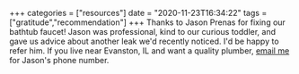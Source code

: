 +++
categories = ["resources"]
date = "2020-11-23T16:34:22"
tags = ["gratitude","recommendation"]
+++
Thanks to Jason Prenas for fixing our bathtub faucet! Jason was professional, kind to our curious toddler, and gave us advice about another leak we'd recently noticed. I'd be happy to refer him. If you live near Evanston, IL and want a quality plumber, [email me](mailto:acbilson@gmail.com) for Jason's phone number.
